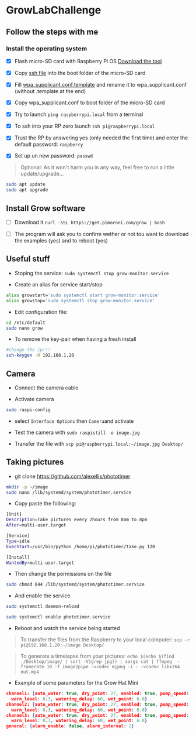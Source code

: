 # GrowLabChallenge

## Follow the steps with me

### Install the operating system

* [X] Flash micro-SD card with Raspberry Pi OS [Download the tool](https://www.raspberrypi.org/downloads)

* [X] Copy [ssh file](./config/ssh) into the boot folder of the micro-SD card

* [X] Fill [wpa_supplicant.conf.template](config/wpa_supplicant.conf.template) and rename it to wpa_supplicant.conf (without .template at the end)

* [X] Copy wpa_supplicant.conf to boot folder of the micro-SD card
* [X] Try to launch `ping raspberrypi.local` from a terminal

* [X] To ssh into your RP zero launch `ssh pi@raspberrypi.local`

* [X] Trust the RP by answering yes (only needed the first time) and enter the default password: `raspberry`

* [X] Set up un new password: `passwd`

>Optional:
As it won't harm you in any way, feel free to run a little update/upgrade...

```sh
sudo apt update
sudo apt upgrade
```

## Install Grow software

* [ ] Download it `curl -sSL https://get.pimoroni.com/grow | bash`

* [ ] The program will ask you to confirm wether or not tou want to download the examples (yes) and to reboot (yes)

## Useful stuff

* Stoping the service: `sudo systemctl stop grow-monitor.service`

* Create an alias for service start/stop

```bash
alias growstart='sudo systemctl start grow-monitor.service'
alias growstop='sudo systemctl stop grow-monitor.service'
```

* Edit configuration file:

```sh
cd /etc/default
sudo nano grow
```

* To remove the key-pair when having a fresh install

```bash
#change the ip!!!
ssh-keygen -R 192.168.1.20
 ```

## Camera

* Connect the camera cable

* Activate camera

```bash
sudo raspi-config
```
  *  select `Interface Options` then `Camera`and activate


* Test the camera with `sudo raspistill -o image.jpg`

* Transfer the file with `scp pi@raspberrypi.local:~/image.jpg Desktop/`

## Taking pictures

* git clone https://github.com/alexellis/phototimer

```sh
mkdir -p ~/image
sudo nano /lib/systemd/system/phototimer.service
```

* Copy paste the following:

```sh
[Unit]
Description=Take pictures every 2hours from 8am to 8pm
After=multi-user.target

[Service]
Type=idle
ExecStart=/usr/bin/python /home/pi/phototimer/take.py 120

[Install]
WantedBy=multi-user.target
```

* Then change the permissions on the file

```sh
sudo chmod 644 /lib/systemd/system/phototimer.service
```

* And enable the service

```sh
sudo systemctl daemon-reload

sudo systemctl enable phototimer.service
```

* Reboot and watch the service being started

> To transfer the files from the Raspberry to your local computer: `scp -r pi@192.168.1.20:~/image Desktop/`

> To generate a timelapse from your pictures: `echo $(echo $(find ./Desktop/image/ | sort -V|grep jpg)) | xargs cat | ffmpeg  -framerate 10 -f image2pipe -vcodec mjpeg -i - -vcodec libx264 out.mp4`

* Example of some parameters for the Grow Hat Mini
```json
channel1: {auto_water: true, dry_point: 27, enabled: true, pump_speed: 0.6, pump_time: 0.7,
  warn_level: 0.3, watering_delay: 60, wet_point: 6.0}
channel2: {auto_water: true, dry_point: 27, enabled: true, pump_speed: 0.6, pump_time: 0.6,
  warn_level: 0.3, watering_delay: 60, wet_point: 6.0}
channel3: {auto_water: true, dry_point: 27, enabled: true, pump_speed: 0.7, pump_time: 0.7,
  warn_level: 0.3, watering_delay: 60, wet_point: 6.0}
general: {alarm_enable: false, alarm_interval: 2}
```
